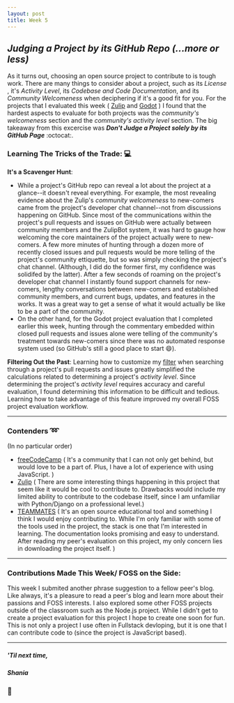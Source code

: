```yaml
---
layout: post
title: Week 5
---
```


## *Judging a Project by its GitHub Repo (...more or less)*

<!-- Comment on the project evaluation that you did in class. What was hard? what did you learn? Are you interested in the particular project that you evaluated now? What was the hardest task? Do not limit yourself to these questions. -->
<!-- From the current set of projects listed in the wiki, including those added by your classmates, which is your first choice to work on? -->

As it turns out, choosing an open source project to contribute to is tough work. There are many things to consider about a project, such as its *License* , it's *Activity Level*, its *Codebase and Code Documentation*, and its *Community Welcomeness* when deciphering if it's a good fit for you. For the projects that I evaluated this week ( [Zulip](https://github.com/hunter-college-ossd-spr-2020/project-evaluation/blob/master/zulip_evaluation_2.md) and [Godot](https://github.com/hunter-college-ossd-spr-2020/project-evaluation/blob/master/godot_evaluation.md) ) I found that the hardest aspects to evaluate for both projects was the *community's welcomeness* section and the *community's activity level* section. The big takeaway from this excercise was ***Don't Judge a Project solely by its GitHub Page*** :octocat:. 



### Learning The Tricks of the Trade: :computer:
**It's a Scavenger Hunt**: 
- While a project's GitHub repo can reveal a lot about the project at a glance--it doesn't reveal everything. For example, the most revealing evidence about the Zulip's *community welcomeness* to new-comers came from the project's developer chat channel--not from discussions happening on GitHub. Since most of the communications within the project's pull requests and issues on GitHub were actually between community members and the ZulipBot system, it was hard to gauge how welcoming the core maintainers of the project actually were to new-comers. A few more minutes of hunting through a dozen more of recently closed issues and pull requests would be more telling of the project's community ettiquette, but so was simply checking the project's chat channel. (Although, I did do the former first, my confidence was solidifed by the latter). After a few seconds of roaming on the project's developer chat channel I instantly found support channels for new-comers, lengthy conversations between new-comers and established community members, and current bugs, updates, and features in the works. It was a great way to get a sense of what it would actually be like to be a part of the community.
- On the other hand, for the Godot project evaluation that I completed earlier this week, hunting through the commentary embedded within closed pull requests and issues alone were telling of the community's treatment towards new-comers since there was no automated response system used (so GitHub's still a good place to start :smile:). 

**Filtering Out the Past**: Learning how to customize my [filter](https://help.github.com/en/github/searching-for-information-on-github/searching-issues-and-pull-requests) when searching through a project's pull requests and issues greatly simplified the calculations  related to determining a project's *activity level*. Since determining the project's *activity level* requires accuracy and careful evaluation, I found determining this information to be difficult and tedious. Learning how to take advantage of this feature improved my overall FOSS project evaluation workflow.  

---
### Contenders :loop:
(In no particular order)
- [freeCodeCamp](https://github.com/hunter-college-ossd-spr-2020/project-evaluation/blob/master/freecodecamp_evaluation.md) ( It's a community that I can not only get behind, but would love to be a part of. Plus, I have a lot of experience with using JavaScript. )
- [Zulip](https://github.com/hunter-college-ossd-spr-2020/project-evaluation/blob/master/zulip_evaluation_2.md) ( There are some interesting things happening in this project that seem like it would be cool to contribute to. Drawbacks would include my limited ability to contribute to the codebase itself, since I am unfamiliar with Python/Django on a professional level.)
- [TEAMMATES](https://github.com/hunter-college-ossd-spr-2020/project-evaluation/blob/master/teammates_evaluation_2.md) ( It's an open source educational tool and something I think I would enjoy contributing to. While I'm only familiar with some of the tools used in the project, the stack is one that I'm interested in learning. The documentation looks promising and easy to understand. After reading my peer's evaluation on this project, my only concern lies in downloading the project itself. )

---
### Contributions Made This Week/ FOSS on the Side:

This week I submited another phrase suggestion to a fellow peer's blog. Like always, it's a pleasure to read a peer's blog and learn more about their passions and FOSS interests. I also explored some other FOSS projects outside of the classroom such as the Node.js project. While I didn't get to create a project evaluation for this project I hope to create one soon for fun. This is not only a project I use often in Fullstack devloping, but it is one that I can contribute code to (since the project is JavaScript based).

--- 
##### *'Til next time,*
##### Shania
### :mushroom: